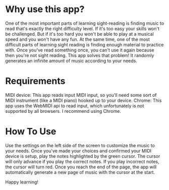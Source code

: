 # Why use this app?
One of the most important parts of learning sight-reading is finding music to read that's exactly the right difficulty level. If it's too easy your skills won't be challenged. But if it's too hard you won't be able to play at a musical speed and you won't have any fun. At the same time, one of the most difficult parts of learning sight reading is finding enough material to practice with. Once you've read something once, you can't use it again because then you're not sight reading. This app solves that problem! It randomly generates an infinite amount of music according to your needs.

# Requirements
MIDI device: This app reads input MIDI input, so you'll need some sort of MIDI instrument (like a MIDI piano) hooked up to your device.
Chrome: This app uses the WebMIDI api to read input, which unfortunately is not supported by all browsers. I recommend using Chrome.

# How To Use
Use the settings on the left side of the screen to customize the music to your needs. Once you've made your choices and confirmed your MIDI device is setup, play the notes highlighted by the green cursor. The cursor will only advance if you play the correct notes. If you play incorrect notes, the cursor will turn red. Once you reach the end of the page, the app will automatically generate a new page of music with the cursor at the start. 

Happy learning!
